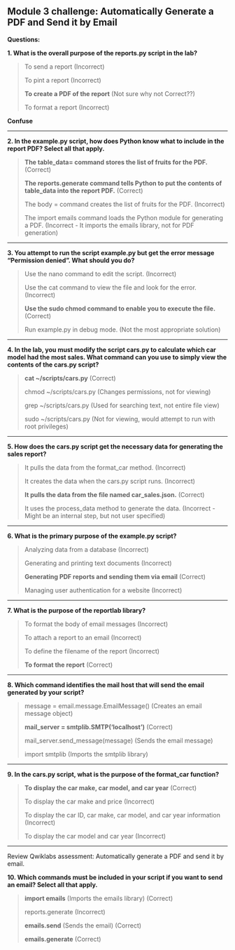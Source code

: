 ## Module 3 challenge: Automatically Generate a PDF and Send it by Email



**Questions:**

**1. What is the overall purpose of the reports.py script in the lab?**

> To send a report (Incorrect)
>
> To pint a report (Incorrect)
>
> **To create a PDF of the report** (Not sure why not Correct??)
>
> To format a report (Incorrect)

**Confuse**

---


**2. In the example.py script, how does Python know what to include in the report PDF? Select all that apply.**

> **The table_data= command stores the list of fruits for the PDF.** (Correct)
>
> **The reports.generate command tells Python to put the contents of table_data into the report PDF.** (Correct)
>
> The body = command creates the list of fruits for the PDF. (Incorrect)
>
> The import emails command loads the Python module for generating a PDF. (Incorrect - It imports the emails library, not for PDF generation)

---



**3. You attempt to run the script example.py but get the error message “Permission denied”. What should you do?**

> Use the nano command to edit the script. (Incorrect)
>
> Use the cat command to view the file and look for the error. (Incorrect)
>
> **Use the sudo chmod command to enable you to execute the file.** (Correct)
>
> Run example.py in debug mode. (Not the most appropriate solution)

---



**4. In the lab, you must modify the script cars.py to calculate which car model had the most sales. What command can you use to simply view the contents of the cars.py script?**

> **cat ~/scripts/cars.py** (Correct)
>
> chmod ~/scripts/cars.py (Changes permissions, not for viewing)
>
> grep ~/scripts/cars.py (Used for searching text, not entire file view)
>
> sudo ~/scripts/cars.py (Not for viewing, would attempt to run with root privileges)

---



**5. How does the cars.py script get the necessary data for generating the sales report?**

> It pulls the data from the format_car method. (Incorrect)
>
> It creates the data when the cars.py script runs. (Incorrect)
>
> **It pulls the data from the file named car_sales.json.** (Correct)
>
> It uses the process_data method to generate the data. (Incorrect - Might be an internal step, but not user specified)

---



**6. What is the primary purpose of the example.py script?**

> Analyzing data from a database (Incorrect)
>
> Generating and printing text documents (Incorrect)
>
> **Generating PDF reports and sending them via email** (Correct)
>
> Managing user authentication for a website (Incorrect)

---



**7. What is the purpose of the reportlab library?**

> To format the body of email messages (Incorrect)
>
> To attach a report to an email (Incorrect)
>
> To define the filename of the report (Incorrect)
>
> **To format the report** (Correct)

---



**8. Which command identifies the mail host that will send the email generated by your script?**

> message = email.message.EmailMessage() (Creates an email message object)
>
> **mail_server = smtplib.SMTP(‘localhost’)** (Correct)
>
> mail_server.send_message(message) (Sends the email message)
>
> import smtplib (Imports the smtplib library)


---


**9. In the cars.py script, what is the purpose of the format_car function?**

> **To display the car make, car model, and car year** (Correct)
>
> To display the car make and price (Incorrect)
>
> To display the car ID, car make, car model, and car year information  (Incorrect)
>
> To display the car model and car year (Incorrect)



---



Review Qwiklabs assessment: Automatically generate a PDF and send it by email.

**10. Which commands must be included in your script if you want to send an email? Select all that apply.**

> **import emails** (Imports the emails library) (Correct)
>
> reports.generate  (Incorrect)
>
> **emails.send** (Sends the email) (Correct)
>
> **emails.generate** (Correct)
